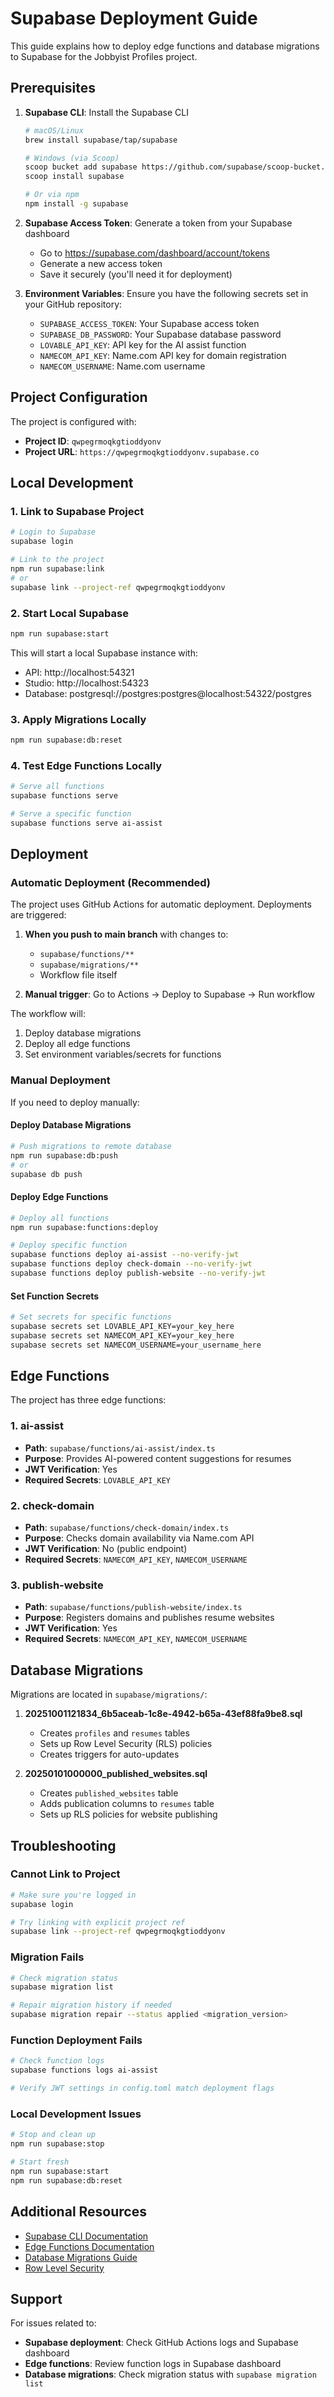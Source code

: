 # Supabase Deployment Guide

This guide explains how to deploy edge functions and database migrations to Supabase for the Jobbyist Profiles project.

## Prerequisites

1. **Supabase CLI**: Install the Supabase CLI
   ```bash
   # macOS/Linux
   brew install supabase/tap/supabase
   
   # Windows (via Scoop)
   scoop bucket add supabase https://github.com/supabase/scoop-bucket.git
   scoop install supabase
   
   # Or via npm
   npm install -g supabase
   ```

2. **Supabase Access Token**: Generate a token from your Supabase dashboard
   - Go to https://supabase.com/dashboard/account/tokens
   - Generate a new access token
   - Save it securely (you'll need it for deployment)

3. **Environment Variables**: Ensure you have the following secrets set in your GitHub repository:
   - `SUPABASE_ACCESS_TOKEN`: Your Supabase access token
   - `SUPABASE_DB_PASSWORD`: Your Supabase database password
   - `LOVABLE_API_KEY`: API key for the AI assist function
   - `NAMECOM_API_KEY`: Name.com API key for domain registration
   - `NAMECOM_USERNAME`: Name.com username

## Project Configuration

The project is configured with:
- **Project ID**: `qwpegrmoqkgtioddyonv`
- **Project URL**: `https://qwpegrmoqkgtioddyonv.supabase.co`

## Local Development

### 1. Link to Supabase Project

```bash
# Login to Supabase
supabase login

# Link to the project
npm run supabase:link
# or
supabase link --project-ref qwpegrmoqkgtioddyonv
```

### 2. Start Local Supabase

```bash
npm run supabase:start
```

This will start a local Supabase instance with:
- API: http://localhost:54321
- Studio: http://localhost:54323
- Database: postgresql://postgres:postgres@localhost:54322/postgres

### 3. Apply Migrations Locally

```bash
npm run supabase:db:reset
```

### 4. Test Edge Functions Locally

```bash
# Serve all functions
supabase functions serve

# Serve a specific function
supabase functions serve ai-assist
```

## Deployment

### Automatic Deployment (Recommended)

The project uses GitHub Actions for automatic deployment. Deployments are triggered:

1. **When you push to main branch** with changes to:
   - `supabase/functions/**`
   - `supabase/migrations/**`
   - Workflow file itself

2. **Manual trigger**: Go to Actions → Deploy to Supabase → Run workflow

The workflow will:
1. Deploy database migrations
2. Deploy all edge functions
3. Set environment variables/secrets for functions

### Manual Deployment

If you need to deploy manually:

#### Deploy Database Migrations

```bash
# Push migrations to remote database
npm run supabase:db:push
# or
supabase db push
```

#### Deploy Edge Functions

```bash
# Deploy all functions
npm run supabase:functions:deploy

# Deploy specific function
supabase functions deploy ai-assist --no-verify-jwt
supabase functions deploy check-domain --no-verify-jwt
supabase functions deploy publish-website --no-verify-jwt
```

#### Set Function Secrets

```bash
# Set secrets for specific functions
supabase secrets set LOVABLE_API_KEY=your_key_here
supabase secrets set NAMECOM_API_KEY=your_key_here
supabase secrets set NAMECOM_USERNAME=your_username_here
```

## Edge Functions

The project has three edge functions:

### 1. ai-assist
- **Path**: `supabase/functions/ai-assist/index.ts`
- **Purpose**: Provides AI-powered content suggestions for resumes
- **JWT Verification**: Yes
- **Required Secrets**: `LOVABLE_API_KEY`

### 2. check-domain
- **Path**: `supabase/functions/check-domain/index.ts`
- **Purpose**: Checks domain availability via Name.com API
- **JWT Verification**: No (public endpoint)
- **Required Secrets**: `NAMECOM_API_KEY`, `NAMECOM_USERNAME`

### 3. publish-website
- **Path**: `supabase/functions/publish-website/index.ts`
- **Purpose**: Registers domains and publishes resume websites
- **JWT Verification**: Yes
- **Required Secrets**: `NAMECOM_API_KEY`, `NAMECOM_USERNAME`

## Database Migrations

Migrations are located in `supabase/migrations/`:

1. **20251001121834_6b5aceab-1c8e-4942-b65a-43ef88fa9be8.sql**
   - Creates `profiles` and `resumes` tables
   - Sets up Row Level Security (RLS) policies
   - Creates triggers for auto-updates

2. **20250101000000_published_websites.sql**
   - Creates `published_websites` table
   - Adds publication columns to `resumes` table
   - Sets up RLS policies for website publishing

## Troubleshooting

### Cannot Link to Project

```bash
# Make sure you're logged in
supabase login

# Try linking with explicit project ref
supabase link --project-ref qwpegrmoqkgtioddyonv
```

### Migration Fails

```bash
# Check migration status
supabase migration list

# Repair migration history if needed
supabase migration repair --status applied <migration_version>
```

### Function Deployment Fails

```bash
# Check function logs
supabase functions logs ai-assist

# Verify JWT settings in config.toml match deployment flags
```

### Local Development Issues

```bash
# Stop and clean up
npm run supabase:stop

# Start fresh
npm run supabase:start
npm run supabase:db:reset
```

## Additional Resources

- [Supabase CLI Documentation](https://supabase.com/docs/guides/cli)
- [Edge Functions Documentation](https://supabase.com/docs/guides/functions)
- [Database Migrations Guide](https://supabase.com/docs/guides/cli/local-development#database-migrations)
- [Row Level Security](https://supabase.com/docs/guides/auth/row-level-security)

## Support

For issues related to:
- **Supabase deployment**: Check GitHub Actions logs and Supabase dashboard
- **Edge functions**: Review function logs in Supabase dashboard
- **Database migrations**: Check migration status with `supabase migration list`
